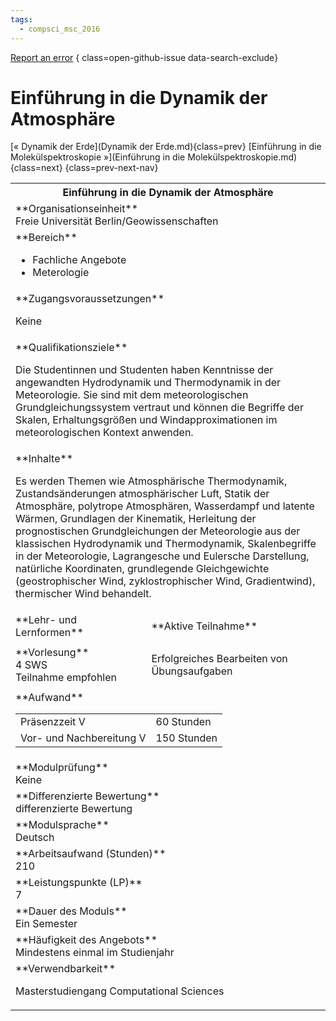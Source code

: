 ```yaml
---
tags:
  - compsci_msc_2016
---
```

[Report an error](https://github.com/SGSSGene/FUB-SUP/issues/new?title=Error%20in%20%22Einf%C3%BChrung%20in%20die%20Dynamik%20der%20Atmosph%C3%A4re%22&body=There%20seems%20to%20be%20an%20error%20in%20module%20%22Einf%C3%BChrung%20in%20die%20Dynamik%20der%20Atmosph%C3%A4re%22%2E%0A%0A%3CDescribe%20here%20a%20slightly%20more%20detailed%20description%20of%20what%20is%20wrong%3E&labels=bug)
{ class=open-github-issue data-search-exclude}

# Einführung in die Dynamik der Atmosphäre

[« Dynamik der Erde](Dynamik der Erde.md){class=prev}
[Einführung in die Molekülspektroskopie »](Einführung in die Molekülspektroskopie.md){class=next}
{class=prev-next-nav}

<table markdown id="moduledesc">
<tr markdown class="moduledesc_head"><th colspan="2">Einführung in die Dynamik der Atmosphäre </th></tr>
<tr markdown><td colspan="2">**Organisationseinheit**   <br>Freie Universität Berlin/Geowissenschaften</td></tr>

<tr markdown><td colspan="2">**Bereich**<br>


- Fachliche Angebote
- Meterologie

</td></tr>

<tr markdown><td colspan="2">**Zugangsvoraussetzungen** <br>

Keine


</td></tr>
<tr markdown><td colspan="2">**Qualifikationsziele**    <br>

Die Studentinnen und Studenten haben Kenntnisse der angewandten Hydrodynamik
und Thermodynamik in der Meteorologie. Sie sind mit dem meteorologischen
Grundgleichungssystem vertraut und können die Begriffe der Skalen,
Erhaltungsgrößen und Windapproximationen im meteorologischen Kontext
anwenden.


</td></tr>
<tr markdown><td colspan="2">**Inhalte**                <br>

Es werden Themen wie Atmosphärische Thermodynamik, Zustandsänderungen
atmosphärischer Luft, Statik der Atmosphäre, polytrope Atmosphären,
Wasserdampf und latente Wärmen, Grundlagen der Kinematik, Herleitung der
prognostischen Grundgleichungen der Meteorologie aus der klassischen
Hydrodynamik und Thermodynamik, Skalenbegriffe in der Meteorologie,
Lagrangesche und Eulersche Darstellung, natürliche Koordinaten, grundlegende
Gleichgewichte (geostrophischer Wind, zyklostrophischer Wind, Gradientwind),
thermischer Wind behandelt.


</td></tr>

<tr markdown><td>**Lehr- und Lernformen**</td><td>**Aktive Teilnahme**</td></tr>
<tr markdown><td> **Vorlesung** <br>4 SWS <br> Teilnahme empfohlen</td><td>

Erfolgreiches Bearbeiten von Übungsaufgaben
</td></tr>
<tr markdown><td colspan="2">**Aufwand**                <br>
<table class="aufwand_table">
<tr><td>Präsenzzeit V</td><td>60 Stunden</td></tr>
<tr><td>Vor- und Nachbereitung V</td><td>150 Stunden</td></tr>
</table>

</td></tr>
<tr markdown><td colspan="2">**Modulprüfung**             <br>Keine


</td></tr>
<tr markdown><td colspan="2">**Differenzierte Bewertung** <br>differenzierte Bewertung

</td></tr>
<tr markdown><td colspan="2">**Modulsprache**             <br>Deutsch</td></tr>
<tr markdown><td colspan="2">**Arbeitsaufwand (Stunden)** <br>210</td></tr>
<tr markdown><td colspan="2">**Leistungspunkte (LP)**     <br>7</td></tr>
<tr markdown><td colspan="2">**Dauer des Moduls**         <br>Ein Semester</td></tr>
<tr markdown><td colspan="2">**Häufigkeit des Angebots**  <br>Mindestens einmal im Studienjahr</td></tr>
<tr markdown><td colspan="2">**Verwendbarkeit**           <br>

Masterstudiengang Computational Sciences


</td></tr>

</table>
